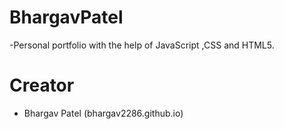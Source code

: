 # BhargavPatel
-Personal portfolio with the help of JavaScript ,CSS and HTML5.

# Creator
- Bhargav Patel (bhargav2286.github.io)
